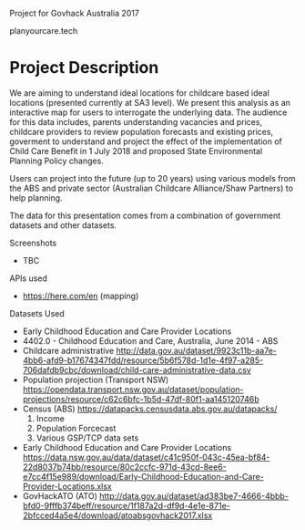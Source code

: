 Project for Govhack Australia 2017

planyourcare.tech

Project Description
===================
We are aiming to understand ideal locations for childcare based ideal locations (presented currently at SA3 level). We present this analysis as an interactive map for users to interrogate the underlying data. The audience for this data includes, parents understanding vacancies and prices, childcare providers to review population forecasts and existing prices, goverment to understand and project the effect of the implementation of Child Care Benefit in 1 July 2018 and proposed State Environmental Planning Policy changes.

Users can project into the future (up to 20 years) using various models from the ABS and private sector (Australian Childcare Alliance/Shaw Partners) to help planning. 

The data for this presentation comes from a combination of government datasets and other datasets.

Screenshots
* TBC

APIs used
* https://here.com/en (mapping)

Datasets Used
* Early Childhood Education and Care Provider Locations
* 4402.0 - Childhood Education and Care, Australia, June 2014 - ABS
* Childcare administrative http://data.gov.au/dataset/9923c11b-aa7e-4bb6-afd9-b17674347fdd/resource/5b6f578d-1d1e-4f97-a285-706dafdb9cbc/download/child-care-administrative-data.csv
* Population projection (Transport NSW) https://opendata.transport.nsw.gov.au/dataset/population-projections/resource/c62c6bfc-1b5d-47df-80f1-aa145120746b
* Census (ABS)
https://datapacks.censusdata.abs.gov.au/datapacks/
  1. Income
  2. Population Forcecast
  3. Various GSP/TCP data sets
* Early Childhood Education and Care Provider Locations https://data.nsw.gov.au/data/dataset/c41c950f-043c-45ea-bf84-22d8037b74bb/resource/80c2ccfc-971d-43cd-8ee6-e7cc4f15e989/download/Early-Childhood-Education-and-Care-Provider-Locations.xlsx
* GovHackATO (ATO) http://data.gov.au/dataset/ad383be7-4666-4bbb-bfd0-9fffb374beff/resource/1f187a2d-df9d-4e1e-871e-2bfcced4a5e4/download/atoabsgovhack2017.xlsx
